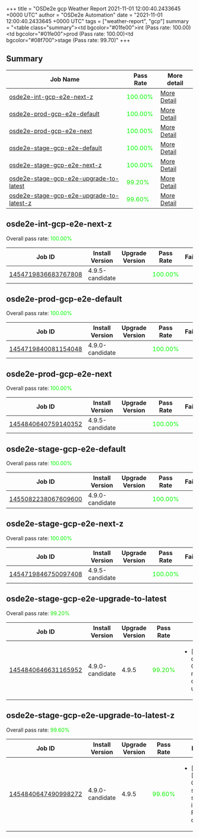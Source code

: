 +++
title = "OSDe2e gcp Weather Report 2021-11-01 12:00:40.2433645 +0000 UTC"
author = "OSDe2e Automation"
date = "2021-11-01 12:00:40.2433645 +0000 UTC"
tags = ["weather-report", "gcp"]
summary = "<table class=\"summary\"><tr><td bgcolor=\"#01fe00\"></td><td>int (Pass rate: 100.00)</td></tr><tr><td bgcolor=\"#01fe00\"></td><td>prod (Pass rate: 100.00)</td></tr><tr><td bgcolor=\"#08f700\"></td><td>stage (Pass rate: 99.70)</td></tr></table>"
+++
## Summary

| Job Name | Pass Rate | More detail |
|----------|-----------|-------------|
|[osde2e-int-gcp-e2e-next-z](https://prow.ci.openshift.org/?job=osde2e-int-gcp-e2e-next-z)| <span style="color:#01fe00;">100.00%</span>|[More Detail](#osde2e-int-gcp-e2e-next-z)|
|[osde2e-prod-gcp-e2e-default](https://prow.ci.openshift.org/?job=osde2e-prod-gcp-e2e-default)| <span style="color:#01fe00;">100.00%</span>|[More Detail](#osde2e-prod-gcp-e2e-default)|
|[osde2e-prod-gcp-e2e-next](https://prow.ci.openshift.org/?job=osde2e-prod-gcp-e2e-next)| <span style="color:#01fe00;">100.00%</span>|[More Detail](#osde2e-prod-gcp-e2e-next)|
|[osde2e-stage-gcp-e2e-default](https://prow.ci.openshift.org/?job=osde2e-stage-gcp-e2e-default)| <span style="color:#01fe00;">100.00%</span>|[More Detail](#osde2e-stage-gcp-e2e-default)|
|[osde2e-stage-gcp-e2e-next-z](https://prow.ci.openshift.org/?job=osde2e-stage-gcp-e2e-next-z)| <span style="color:#01fe00;">100.00%</span>|[More Detail](#osde2e-stage-gcp-e2e-next-z)|
|[osde2e-stage-gcp-e2e-upgrade-to-latest](https://prow.ci.openshift.org/?job=osde2e-stage-gcp-e2e-upgrade-to-latest)| <span style="color:#15ea00;">99.20%</span>|[More Detail](#osde2e-stage-gcp-e2e-upgrade-to-latest)|
|[osde2e-stage-gcp-e2e-upgrade-to-latest-z](https://prow.ci.openshift.org/?job=osde2e-stage-gcp-e2e-upgrade-to-latest-z)| <span style="color:#0bf400;">99.60%</span>|[More Detail](#osde2e-stage-gcp-e2e-upgrade-to-latest-z)|



## osde2e-int-gcp-e2e-next-z

Overall pass rate: <span style="color:#01fe00;">100.00%</span>

| Job ID | Install Version | Upgrade Version | Pass Rate | Failures |
|--------|-----------------|-----------------|-----------|----------|
[1454719836683767808](https://prow.ci.openshift.org/view/gs/origin-ci-test/logs/osde2e-int-gcp-e2e-next-z/1454719836683767808) | 4.9.5-candidate |  | <span style="color:#01fe00;">100.00%</span>|



## osde2e-prod-gcp-e2e-default

Overall pass rate: <span style="color:#01fe00;">100.00%</span>

| Job ID | Install Version | Upgrade Version | Pass Rate | Failures |
|--------|-----------------|-----------------|-----------|----------|
[1454719840081154048](https://prow.ci.openshift.org/view/gs/origin-ci-test/logs/osde2e-prod-gcp-e2e-default/1454719840081154048) | 4.9.0-candidate |  | <span style="color:#01fe00;">100.00%</span>|



## osde2e-prod-gcp-e2e-next

Overall pass rate: <span style="color:#01fe00;">100.00%</span>

| Job ID | Install Version | Upgrade Version | Pass Rate | Failures |
|--------|-----------------|-----------------|-----------|----------|
[1454840640759140352](https://prow.ci.openshift.org/view/gs/origin-ci-test/logs/osde2e-prod-gcp-e2e-next/1454840640759140352) | 4.9.5-candidate |  | <span style="color:#01fe00;">100.00%</span>|



## osde2e-stage-gcp-e2e-default

Overall pass rate: <span style="color:#01fe00;">100.00%</span>

| Job ID | Install Version | Upgrade Version | Pass Rate | Failures |
|--------|-----------------|-----------------|-----------|----------|
[1455082238067609600](https://prow.ci.openshift.org/view/gs/origin-ci-test/logs/osde2e-stage-gcp-e2e-default/1455082238067609600) | 4.9.0-candidate |  | <span style="color:#01fe00;">100.00%</span>|



## osde2e-stage-gcp-e2e-next-z

Overall pass rate: <span style="color:#01fe00;">100.00%</span>

| Job ID | Install Version | Upgrade Version | Pass Rate | Failures |
|--------|-----------------|-----------------|-----------|----------|
[1454719846750097408](https://prow.ci.openshift.org/view/gs/origin-ci-test/logs/osde2e-stage-gcp-e2e-next-z/1454719846750097408) | 4.9.5-candidate |  | <span style="color:#01fe00;">100.00%</span>|



## osde2e-stage-gcp-e2e-upgrade-to-latest

Overall pass rate: <span style="color:#15ea00;">99.20%</span>

| Job ID | Install Version | Upgrade Version | Pass Rate | Failures |
|--------|-----------------|-----------------|-----------|----------|
[1454840646631165952](https://prow.ci.openshift.org/view/gs/origin-ci-test/logs/osde2e-stage-gcp-e2e-upgrade-to-latest/1454840646631165952) | 4.9.0-candidate | 4.9.5 | <span style="color:#15ea00;">99.20%</span>|<ul><li>[upgrade] [Suite: operators] CloudIngressOperator rh-api-test cidr block changes should updated the service</li></ul>



## osde2e-stage-gcp-e2e-upgrade-to-latest-z

Overall pass rate: <span style="color:#0bf400;">99.60%</span>

| Job ID | Install Version | Upgrade Version | Pass Rate | Failures |
|--------|-----------------|-----------------|-----------|----------|
[1454840647490998272](https://prow.ci.openshift.org/view/gs/origin-ci-test/logs/osde2e-stage-gcp-e2e-upgrade-to-latest-z/1454840647490998272) | 4.9.0-candidate | 4.9.5 | <span style="color:#0bf400;">99.60%</span>|<ul><li>[upgrade] [Suite: e2e] Cluster state should include Prometheus data</li></ul>




